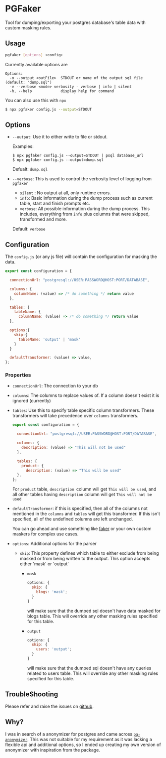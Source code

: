 # PGFaker

Tool for dumping/exporting your postgres database's table data with custom masking rules.

## Usage

```bash
pgfaker [options] <config>
```

Currently available options are

```
Options:
  -o --output <outFile>  STDOUT or name of the output sql file (default: "dump.sql")
  -v --verbose <mode> verbosity - verbose | info | silent
  -h, --help             display help for command
```

You can also use this with `npx`

```sh
$ npx pgfaker config.js --output=STDOUT
```

## Options

- `--output`: Use it to either write to file or stdout.

  Examples:
  ```
  $ npx pgfaker config.js --output=STDOUT | psql database_url
  $ npx pgfaker config.js --output=dump.sql
  ```
  Defualt: `dump.sql`
  
- `--verbose`: This is used to control the verbosity level of logging from `pgfaker`
  - `silent` : No output at all, only runtime errors.
  - `info`: Basic information during the dump process such as current table, start and finish prompts etc.
  - `verbose`: All possible information during the dump process. This includes, everything from `info` plus columns that were skipped, transformed and more.

  Default: `verbose`


## Configuration

The `config.js` (or any js file) will contain the configuration for masking the data.

```js
export const configuration = {

  connectionUrl: "postgresql://USER:PASSWORD@HOST:PORT/DATABASE",

  columns: {
    columnName: (value) => /* do something */ return value
  },

  tables: {
    tableName: {
      columnName: (value) => /* do something */ return value
  },

  options:{
    skip:{
      tableName: 'output' | 'mask'
    }
  }

  defaultTransformer: (value) => value,
};
```

### Properties

- `connectionUrl`: The connection to your db

- `columns`: The columns to replace values of. If a column doesn't exist it is ignored (currently)

- `tables`: Use this to specify table specific column transformers. These transformers will take precedence over `columns` transformers.

  ```js
  export const configuration = {

    connectionUrl: "postgresql://USER:PASSWORD@HOST:PORT/DATABASE",

    columns: {
      description: (value) => "This will not be used"
    },

    tables: {
      product: {
        description: (value) => "This will be used"
    },
  };

  ```

  For `product` table, `description `column will get `This will be used`, and all other tables having `description` column will get `This will not be used`

- `defaultTransformer`: if this is specified, then all of the columns not mentioned in the `columns` and `tables` will get this transformer. If this isn't specified, all of the undefined columns are left unchanged.

  You can go ahead and use something like [faker](https://www.npmjs.com/package/@faker-js/faker) or your own custom maskers for complex use cases.

- `options`: Additional options for the parser

  - `skip`: This property defines which table to either exclude from being masked or from being written to the output. This option accepts either 'mask' or 'output'

    - `mask`

      ```js
      options: {
        skip: {
          blogs: 'mask';
        }
      }
      ```

      will make sure that the dumped sql doesn't have data masked for blogs table. This will override any other masking rules specified for this table.

    - `output`

      ```js
      options: {
        skip: {
          users: 'output';
        }
      }
      ```

      will make sure that the dumped sql doesn't have any queries related to users table. This will override any other masking rules specified for this table.

## TroubleShooting

Please refer and raise the issues on [github](https://github.com/imanpalsingh/pg-faker/issues).

## Why?

I was in search of a anonymizer for postgres and came across [`pg-anonymizer`](https://github.com/rap2hpoutre/pg-anonymizer). This was not suitable for my requirement as it was lacking a flexible api and additional options, so I ended up creating my own version of anonymizer with inspiration from the package.
